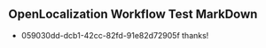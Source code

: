 ## OpenLocalization Workflow Test MarkDown
* 059030dd-dcb1-42cc-82fd-91e82d72905f thanks!

<!--HONumber=Aug16_HO4-->


